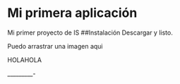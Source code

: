 # Mi primera aplicación
Mi primer proyecto de IS
##Instalación
Descargar y listo.

Puedo arrastrar una imagen aqui

HOLAHOLA

_________-
